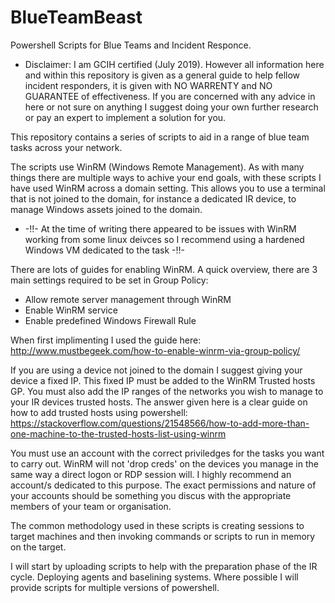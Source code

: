 # BlueTeamBeast
Powershell Scripts for Blue Teams and Incident Responce.

- Disclaimer: I am GCIH certified (July 2019). However all information here and within this repository is given as a general guide to help fellow incident responders, it is given with NO WARRENTY and NO GUARANTEE of effectiveness. If you are concerned with any advice in here or not sure on anything I suggest doing your own further research or pay an expert to implement a solution for you.

This repository contains a series of scripts to aid in a range of blue team tasks across your network.

The scripts use WinRM (Windows Remote Management). As with many things there are multiple ways to achive your end goals, with these scripts I have used WinRM across a domain setting. This allows you to use a terminal that is not joined to the domain, for instance a dedicated IR device, to manage Windows assets joined to the domain. 

- -!!- At the time of writing there appeared to be issues with WinRM working from some linux deivces so I recommend using a hardened Windows VM dedicated to the task -!!-

There are lots of guides for enabling WinRM.
A quick overview, there are 3 main settings required to be set in Group Policy:
- Allow remote server management through WinRM
- Enable WinRM service
- Enable predefined Windows Firewall Rule

When first implimenting I used the guide here: http://www.mustbegeek.com/how-to-enable-winrm-via-group-policy/

If you are using a device not joined to the domain I suggest giving your device a fixed IP.
This fixed IP must be added to the WinRM Trusted hosts GP. You must also add the IP ranges of the networks you wish to manage to your IR devices trusted hosts. 
The answer given here is a clear guide on how to add trusted hosts using powershell:
https://stackoverflow.com/questions/21548566/how-to-add-more-than-one-machine-to-the-trusted-hosts-list-using-winrm

You must use an account with the correct priviledges for the tasks you want to carry out. WinRM will not 'drop creds' on the devices you manage in the same way a direct logon or RDP session will. I highly recommend an account/s dedicated to this purpose. The exact permissions and nature of your accounts should be something you discus with the appropriate members of your team or organisation.


The common methodology used in these scripts is creating sessions to target machines and then invoking commands or scripts to run in memory on the target. 

I will start by uploading scripts to help with the preparation phase of the IR cycle. Deploying agents and baselining systems.
Where possible I will provide scripts for multiple versions of powershell.
